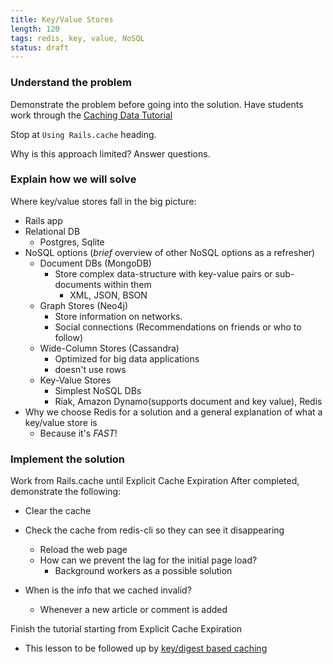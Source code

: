 ```yaml
---
title: Key/Value Stores
length: 120
tags: redis, key, value, NoSQL
status: draft
---
```


### Understand the problem
Demonstrate the problem before going into the solution. Have students work through the [Caching Data Tutorial](http://tutorials.jumpstartlab.com/topics/performance/caching_data.html)
  
Stop at `Using Rails.cache` heading.

Why is this approach limited?
Answer questions.

### Explain how we will solve
Where key/value stores fall in the big picture:
- Rails app
- Relational DB
  - Postgres, Sqlite
- NoSQL options (_brief_ overview of other NoSQL options as a refresher)
  - Document DBs (MongoDB)
    - Store complex data-structure with key-value pairs or sub-documents within them
      - XML, JSON, BSON
  - Graph Stores (Neo4j)
    - Store information on networks.
    - Social connections (Recommendations on friends or who to follow)
  - Wide-Column Stores (Cassandra)
    - Optimized for big data applications
    - doesn't use rows
  - Key-Value Stores
    - Simplest NoSQL DBs
    - Riak, Amazon Dynamo(supports document and key value), Redis
- Why we choose Redis for a solution and a general explanation of what a key/value store is
  - Because it's _FAST_!

### Implement the solution
Work from Rails.cache until Explicit Cache Expiration
After completed, demonstrate the following:
- Clear the cache
- Check the cache from redis-cli so they can see it disappearing
    - Reload the web page
    - How can we prevent the lag for the initial page load?
      - Background workers as a possible solution 

- When is the info that we cached invalid?
  - Whenever a new article or comment is added

Finish the tutorial starting from Explicit Cache Expiration
- This lesson to be followed up by [key/digest based caching](http://tutorials.jumpstartlab.com/topics/performance/digest_based_caching.html)

